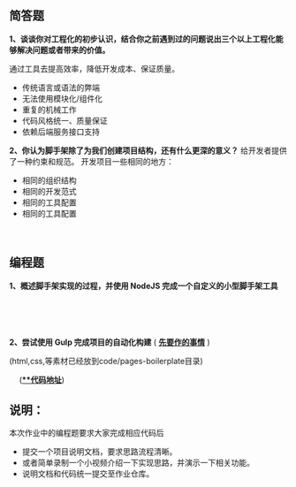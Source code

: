 ## 简答题

**1、谈谈你对工程化的初步认识，结合你之前遇到过的问题说出三个以上工程化能够解决问题或者带来的价值。**

通过工具去提高效率，降低开发成本、保证质量。
- 传统语言或语法的弊端
- 无法使用模块化/组件化
- 重复的机械工作
- 代码风格统一、质量保证
- 依赖后端服务接口支持

**2、你认为脚手架除了为我们创建项目结构，还有什么更深的意义？**
给开发者提供了一种约束和规范。
开发项目一些相同的地方：
- 相同的组织结构
- 相同的开发范式
- 相同的工具配置
- 相同的工具配置

　

## 编程题

**1、概述脚手架实现的过程，并使用 NodeJS 完成一个自定义的小型脚手架工具**

　

　

**2、尝试使用 Gulp 完成项目的自动化构建**  ( **[先要作的事情](https://gitee.com/lagoufed/fed-e-questions/blob/master/part2/%E4%B8%8B%E8%BD%BD%E5%8C%85%E6%98%AF%E5%87%BA%E9%94%99%E7%9A%84%E8%A7%A3%E5%86%B3%E6%96%B9%E5%BC%8F.md)** )

(html,css,等素材已经放到code/pages-boilerplate目录)

　
(**[**代码地址](https://github.com/www-wanglong/lagou-e-task/blob/master/part2/fed-e-task-02-01/code/pages-boilerplate/gulpfile.js)**)
　

## 说明：

本次作业中的编程题要求大家完成相应代码后

- 提交一个项目说明文档，要求思路流程清晰。
- 或者简单录制一个小视频介绍一下实现思路，并演示一下相关功能。
- 说明文档和代码统一提交至作业仓库。
